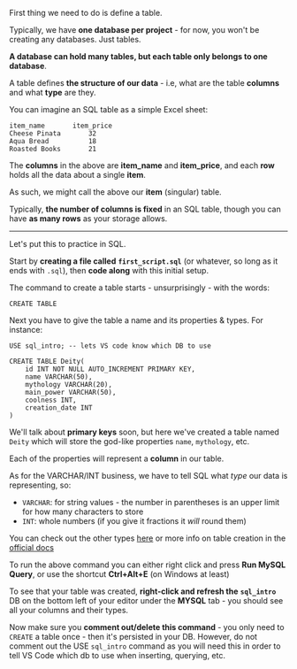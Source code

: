 
First thing we need to do is define a table.

  

Typically, we have **one database per project** - for now, you won't be creating any databases. Just tables.

  

**A database can hold many tables, but each table only belongs to one database**.

  

A table defines **the structure of our data** - i.e, what are the table **columns** and what **type** are they.

  

You can imagine an SQL table as a simple Excel sheet:

  

```
item_name 		item_price
Cheese Pinata 		32
Aqua Bread			18
Roasted Books		21
```
  

The **columns** in the above are **item_name** and **item_price**, and each **row** holds all the data about a single **item**.

  

As such, we might call the above our **item** (singular) table.

  

Typically, **the number of columns is fixed** in an SQL table, though you can have **as many rows** as your storage allows.

  

----------

  

Let's put this to practice in SQL.

  

Start by **creating a file called** **`first_script.sql`** (or whatever, so long as it ends with `.sql`), then **code along** with this initial setup.

  

The command to create a table starts - unsurprisingly - with the words:

  

`CREATE TABLE`
  

Next you have to give the table a name and its properties & types. For instance:

  
```
USE sql_intro; -- lets VS code know which DB to use

CREATE TABLE Deity(
    id INT NOT NULL AUTO_INCREMENT PRIMARY KEY,
    name VARCHAR(50),
    mythology VARCHAR(20),
    main_power VARCHAR(50),
    coolness INT,
    creation_date INT
)
```

  

We'll talk about **primary keys** soon, but here we've created a table named `Deity` which will store the god-like properties `name`, `mythology`, etc.

  

Each of the properties will represent a **column** in our table.

  

As for the VARCHAR/INT business, we have to tell SQL what _type_ our data is representing, so:

-   `VARCHAR`: for string values - the number in parentheses is an upper limit for how many characters to store
-   `INT`: whole numbers (if you give it fractions it _will_ round them)

  

You can check out the other types [here](https://www.w3schools.com/sql/sql_datatypes.asp) or more info on table creation in the [official docs](https://dev.mysql.com/doc/refman/5.7/en/create-table.html)

  

To run the above command you can either right click and press **Run MySQL Query**, or use the shortcut **Ctrl+Alt+E** (on Windows at least)

  

To see that your table was created, **right-click and refresh the** **`sql_intro`** DB on the bottom left of your editor under the **MYSQL** tab - you should see all your columns and their types.

  

Now make sure you **comment out/delete this command** - you only need to `CREATE` a table once - then it's persisted in your DB. However, do not comment out the USE `sql_intro` command as you will need this in order to tell VS Code which db to use when inserting, querying, etc.